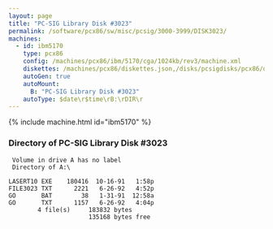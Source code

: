 ```yaml
---
layout: page
title: "PC-SIG Library Disk #3023"
permalink: /software/pcx86/sw/misc/pcsig/3000-3999/DISK3023/
machines:
  - id: ibm5170
    type: pcx86
    config: /machines/pcx86/ibm/5170/cga/1024kb/rev3/machine.xml
    diskettes: /machines/pcx86/diskettes.json,/disks/pcsigdisks/pcx86/diskettes.json
    autoGen: true
    autoMount:
      B: "PC-SIG Library Disk #3023"
    autoType: $date\r$time\rB:\rDIR\r
---
```


{% include machine.html id="ibm5170" %}

### Directory of PC-SIG Library Disk #3023

     Volume in drive A has no label
     Directory of A:\

    LASERT10 EXE    180416  10-16-91   1:58p
    FILE3023 TXT      2221   6-26-92   4:52p
    GO       BAT        38   1-31-91  12:58a
    GO       TXT      1157   6-26-92   4:04p
            4 file(s)     183832 bytes
                          135168 bytes free
